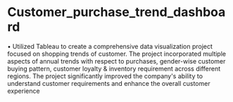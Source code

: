 # Customer_purchase_trend_dashboard
•	Utilized Tableau to create a comprehensive data visualization project focused on shopping trends of customer. The project incorporated multiple aspects of annual trends with respect to purchases, gender-wise customer buying pattern, customer loyalty & inventory requirement across different regions. The project significantly improved the company's ability to understand customer requirements and enhance the overall customer experience
